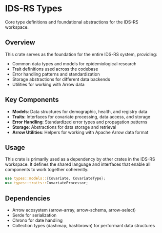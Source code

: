 # IDS-RS Types

Core type definitions and foundational abstractions for the IDS-RS workspace.

## Overview

This crate serves as the foundation for the entire IDS-RS system, providing:

- Common data types and models for epidemiological research
- Trait definitions used across the codebase
- Error handling patterns and standardization
- Storage abstractions for different data backends
- Utilities for working with Arrow data

## Key Components

- **Models**: Data structures for demographic, health, and registry data
- **Traits**: Interfaces for covariate processing, data access, and storage
- **Error Handling**: Standardized error types and propagation patterns
- **Storage**: Abstractions for data storage and retrieval
- **Arrow Utilities**: Helpers for working with Apache Arrow data format

## Usage

This crate is primarily used as a dependency by other crates in the IDS-RS workspace. It defines the shared language and interfaces that enable all components to work together coherently.

```rust
use types::models::{Covariate, CovariateType};
use types::traits::CovariateProcessor;
```

## Dependencies

- Arrow ecosystem (arrow-array, arrow-schema, arrow-select)
- Serde for serialization
- Chrono for date handling
- Collection types (dashmap, hashbrown) for performant data structures